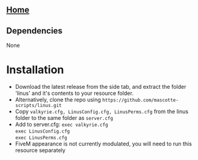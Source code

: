## [Home](/index.md)

## Dependencies
None

# Installation
- Download the latest release from the side tab, and extract the folder 'linus' and it's contents to your resource folder.
- Alternatively, clone the repo using `https://github.com/mascotte-scripts/linus.git`
- Copy `valkyrie.cfg, LinusConfig.cfg, LinusPerms.cfg` from the linus folder to the same folder as `server.cfg` 
- Add to server.cfg: 
`exec valkyrie.cfg`<br/>
`exec LinusConfig.cfg`<br/>
`exec LinusPerms.cfg`<br/>
- FiveM appearance is not currently modulated, you will need to run this resource separately
